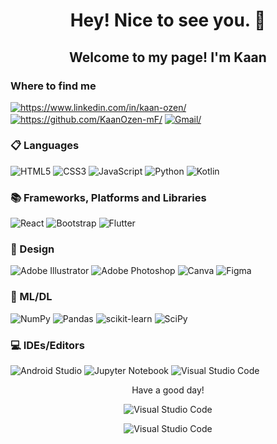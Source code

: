 <h1 align="center"> Hey! Nice to see you. 👋 </h1>
<h2 align="center"> Welcome to my page!
 I'm Kaan 
</h2>


<h3 align="left">Where to find me</h3>
<p align="left">
<a href="https://linkedin.com/in/in/kaan-ozen/" target="blank"><img align="center" src="https://img.shields.io/badge/LinkedIn-0077B5?style=for-the-badge&logo=linkedin&logoColor=white" alt="https://www.linkedin.com/in/kaan-ozen/"/></a>
<a href="https://github.com/KaanOzen-mF/" target="blank"><img align="center" src="https://img.shields.io/badge/GitHub-100000?style=for-the-badge&logo=github&logoColor=white" alt="https://github.com/KaanOzen-mF/"/></a>
<a href="mailto:kaanozn98@gmail.com" target="blank"><img align="center" src="https://img.shields.io/badge/Gmail-D14836?style=for-the-badge&logo=gmail&logoColor=white" alt="Gmail/"/></a>

</p>

<h3 align="left">📋 Languages</h3>
<p>
<img src="https://img.shields.io/badge/html5-%23E34F26.svg?style=for-the-badge&logo=html5&logoColor=white" alt="HTML5">  
<img src="https://img.shields.io/badge/css3-%231572B6.svg?style=for-the-badge&logo=css3&logoColor=white" alt="CSS3">  
<img src="https://img.shields.io/badge/javascript-%23323330.svg?style=for-the-badge&logo=javascript&logoColor=%23F7DF1E" alt="JavaScript">
<img src="https://img.shields.io/badge/python-3670A0?style=for-the-badge&logo=python&logoColor=ffdd54" alt="Python">  
<img src="https://img.shields.io/badge/kotlin-%230095D5.svg?style=for-the-badge&logo=kotlin&logoColor=white" alt="Kotlin">  
</p>

<h3 align="left">📚 Frameworks, Platforms and Libraries</h3>
<p>
<img src="https://img.shields.io/badge/react-%2320232a.svg?style=for-the-badge&logo=react&logoColor=%2361DAFB" alt="React">  
<img src="https://img.shields.io/badge/bootstrap-%23563D7C.svg?style=for-the-badge&logo=bootstrap&logoColor=white" alt="Bootstrap">  
<img src="https://img.shields.io/badge/Flutter-%2302569B.svg?style=for-the-badge&logo=Flutter&logoColor=white" alt="Flutter">  
</p>


<h3 align="left">🎨 Design</h3>
<p>
<img src="https://img.shields.io/badge/adobe%20illustrator-%23FF9A00.svg?style=for-the-badge&logo=adobe%20illustrator&logoColor=white" alt="Adobe Illustrator">  
<img src="https://img.shields.io/badge/adobe%20photoshop-%2331A8FF.svg?style=for-the-badge&logo=adobe%20photoshop&logoColor=white" alt="Adobe Photoshop">  
<img src="https://img.shields.io/badge/Canva-%2300C4CC.svg?style=for-the-badge&logo=Canva&logoColor=white" alt="Canva">  
<img src="https://img.shields.io/badge/figma-%23F24E1E.svg?style=for-the-badge&logo=figma&logoColor=white" alt="Figma">  
</p>

 <h3 align="left"> 🍗 ML/DL</h3>
<p>
<img src="https://img.shields.io/badge/numpy-%23013243.svg?style=for-the-badge&logo=numpy&logoColor=white" alt="NumPy">  
<img src="https://img.shields.io/badge/pandas-%23150458.svg?style=for-the-badge&logo=pandas&logoColor=white" alt="Pandas">  
<img src="https://img.shields.io/badge/scikit--learn-%23F7931E.svg?style=for-the-badge&logo=scikit-learn&logoColor=white" alt="scikit-learn">
<img src="https://img.shields.io/badge/SciPy-%230C55A5.svg?style=for-the-badge&logo=scipy&logoColor=%white" alt="SciPy">   
 
<h3 align="left">💻 IDEs/Editors</h3>
<p>
<img src="https://img.shields.io/badge/Android%20Studio-3DDC84.svg?style=for-the-badge&logo=android-studio&logoColor=white" alt="Android Studio">  
<img src="https://img.shields.io/badge/jupyter-%23FA0F00.svg?style=for-the-badge&logo=jupyter&logoColor=white" alt="Jupyter Notebook">  
<img src="https://img.shields.io/badge/Visual%20Studio%20Code-0078d7.svg?style=for-the-badge&logo=visual-studio-code&logoColor=white" alt="Visual Studio Code">  
</p>

<p align="center">Have a good day! </p>
<p align="center"> <img src="https://raw.githubusercontent.com/fnky/fnky/fnky/img/smile.gif" alt="Visual Studio Code">  </p>
<p align="center"> <img src="https://raw.githubusercontent.com/fnky/fnky/fnky/img/ie.jpg" alt="Visual Studio Code">  </p>

